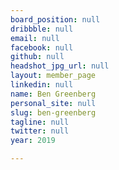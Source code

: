 ```yaml
---
board_position: null
dribbble: null
email: null
facebook: null
github: null
headshot_jpg_url: null
layout: member_page
linkedin: null
name: Ben Greenberg
personal_site: null
slug: ben-greenberg
tagline: null
twitter: null
year: 2019

---
```

